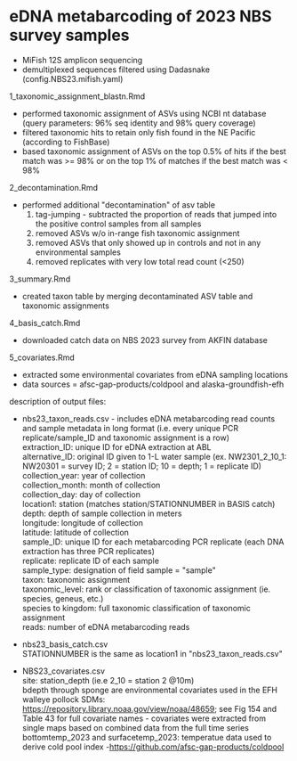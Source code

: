 # eDNA metabarcoding of 2023 NBS survey samples 

- MiFish 12S amplicon sequencing 
- demultiplexed sequences filtered using Dadasnake (config.NBS23.mifish.yaml)

1_taxonomic_assignment_blastn.Rmd
- performed taxonomic assignment of ASVs using NCBI nt database (query parameters: 96% seq identity and 98% query coverage)
- filtered taxonomic hits to retain only fish found in the NE Pacific (according to FishBase)
- based taxonomic assignment of ASVs on the top 0.5% of hits if the best match was >= 98% or on the top 1% of matches if the best match was < 98%

2_decontamination.Rmd
- performed additional "decontamination" of asv table 
  1) tag-jumping - subtracted the proportion of reads that jumped into the positive control samples from all samples
  2) removed ASVs w/o in-range fish taxonomic assignment
  3) removed ASVs that only showed up in controls and not in any environmental samples 
  4) removed replicates with very low total read count (<250)

3_summary.Rmd
- created taxon table by merging decontaminated ASV table and taxonomic assignments 

4_basis_catch.Rmd
- downloaded catch data on NBS 2023 survey from AKFIN database 

5_covariates.Rmd
- extracted some environmental covariates from eDNA sampling locations 
- data sources = afsc-gap-products/coldpool and alaska-groundfish-efh  


description of output files:   
* nbs23_taxon_reads.csv - includes eDNA metabarcoding read counts and sample metadata in long format (i.e. every unique PCR replicate/sample_ID and taxonomic assignment is a row)  
extraction_ID: unique ID for eDNA extraction at ABL   
alternative_ID: original ID given to 1-L water sample (ex. NW2301_2_10_1: NW20301 = survey ID; 2 = station ID; 10 = depth; 1 = replicate ID)  
collection_year: year of collection  
collection_month: month of collection  
collection_day: day of collection  
location1: station (matches station/STATIONNUMBER in BASIS catch)  
depth: depth of sample collection in meters  
longitude: longitude of collection  
latitude: latitude of collection  
sample_ID: unique ID for each metabarcoding PCR replicate (each DNA extraction has three PCR replicates)   
replicate: replicate ID of each sample   
sample_type: designation of field sample = "sample"  
taxon: taxonomic assignment   
taxonomic_level: rank or classification of taxonomic assignment (ie. species, geneus, etc.)  
species to kingdom: full taxonomic classification of taxonomic assignment   
reads: number of eDNA metabarcoding reads    

* nbs23_basis_catch.csv  
STATIONNUMBER is the same as location1 in "nbs23_taxon_reads.csv"  

* NBS23_covariates.csv   
site: station_depth (ie.e 2_10 = station 2 @10m)  
bdepth through sponge are environmental covariates used in the EFH walleye pollock SDMs: https://repository.library.noaa.gov/view/noaa/48659; see Fig 154 and Table 43 for full covariate names - covariates were extracted from single maps based on combined data from the full time series  
bottomtemp_2023 and surfacetemp_2023:  temperatue data used to derive cold pool index -https://github.com/afsc-gap-products/coldpool   



